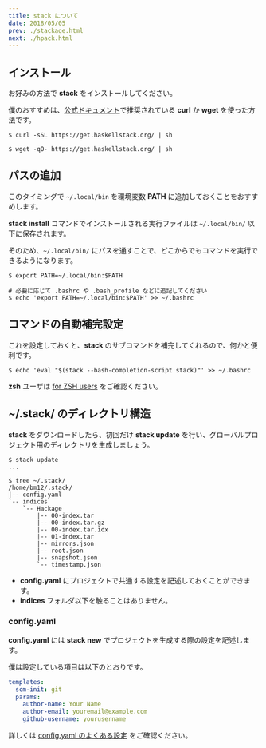 ```yaml
---
title: stack について
date: 2018/05/05
prev: ./stackage.html
next: ./hpack.html
---
```


## インストール

お好みの方法で **stack** をインストールしてください。

僕のおすすめは、[公式ドキュメント](https://docs.haskellstack.org/en/stable/README/#how-to-install)で推奨されている **curl** か **wget** を使った方法です。

```shell
$ curl -sSL https://get.haskellstack.org/ | sh

$ wget -qO- https://get.haskellstack.org/ | sh
```

## パスの追加

このタイミングで `~/.local/bin` を環境変数 **PATH** に追加しておくことをおすすめします。

**stack install** コマンドでインストールされる実行ファイルは `~/.local/bin/` 以下に保存されます。

そのため、`~/.local/bin/` にパスを通すことで、どこからでもコマンドを実行できるようになります。

```shell
$ export PATH=~/.local/bin:$PATH

# 必要に応じて .bashrc や .bash_profile などに追記してください
$ echo 'export PATH=~/.local/bin:$PATH' >> ~/.bashrc
```

## コマンドの自動補完設定

これを設定しておくと、**stack** のサブコマンドを補完してくれるので、何かと便利です。

```shell
$ echo 'eval "$(stack --bash-completion-script stack)"' >> ~/.bashrc
```

**zsh** ユーザは [for ZSH users](https://docs.haskellstack.org/en/stable/shell_autocompletion/#for-zsh-users) をご確認ください。

## ~/.stack/ のディレクトリ構造

**stack** をダウンロードしたら、初回だけ **stack update** を行い、グローバルプロジェクト用のディレクトリを生成しましょう。

```shell
$ stack update
...

$ tree ~/.stack/
/home/bm12/.stack/
|-- config.yaml
`-- indices
    `-- Hackage
        |-- 00-index.tar
        |-- 00-index.tar.gz
        |-- 00-index.tar.idx
        |-- 01-index.tar
        |-- mirrors.json
        |-- root.json
        |-- snapshot.json
        `-- timestamp.json
```

- **config.yaml** にプロジェクトで共通する設定を記述しておくことができます。
- **indices** フォルダ以下を触ることはありません。

### config.yaml

**config.yaml** には **stack new** でプロジェクトを生成する際の設定を記述します。

僕は設定している項目は以下のとおりです。

```yaml
templates:
  scm-init: git
  params:
    author-name: Your Name
    author-email: youremail@example.com
    github-username: yourusername
```

詳しくは [config.yaml のよくある設定](../tips/config-yaml.html) をご確認ください。
